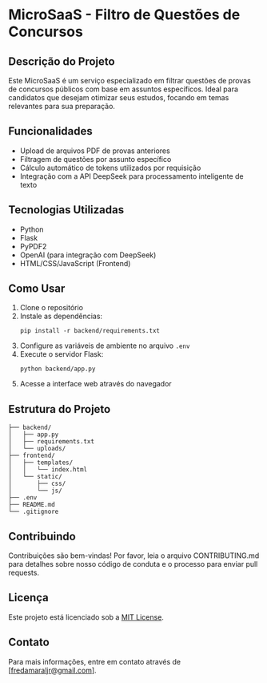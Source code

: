 # MicroSaaS - Filtro de Questões de Concursos

## Descrição do Projeto

Este MicroSaaS é um serviço especializado em filtrar questões de provas de concursos públicos com base em assuntos específicos. Ideal para candidatos que desejam otimizar seus estudos, focando em temas relevantes para sua preparação.

## Funcionalidades

- Upload de arquivos PDF de provas anteriores
- Filtragem de questões por assunto específico
- Cálculo automático de tokens utilizados por requisição
- Integração com a API DeepSeek para processamento inteligente de texto

## Tecnologias Utilizadas

- Python
- Flask
- PyPDF2
- OpenAI (para integração com DeepSeek)
- HTML/CSS/JavaScript (Frontend)

## Como Usar

1. Clone o repositório
2. Instale as dependências:
   ```
   pip install -r backend/requirements.txt
   ```
3. Configure as variáveis de ambiente no arquivo `.env`
4. Execute o servidor Flask:
   ```
   python backend/app.py
   ```
5. Acesse a interface web através do navegador

## Estrutura do Projeto

```
├── backend/
│   ├── app.py
│   ├── requirements.txt
│   └── uploads/
├── frontend/
│   ├── templates/
│   │   └── index.html
│   └── static/
│       ├── css/
│       └── js/
├── .env
├── README.md
└── .gitignore
```

## Contribuindo

Contribuições são bem-vindas! Por favor, leia o arquivo CONTRIBUTING.md para detalhes sobre nosso código de conduta e o processo para enviar pull requests.

## Licença

Este projeto está licenciado sob a [MIT License](https://opensource.org/licenses/MIT).

## Contato

Para mais informações, entre em contato através de [fredamaraljr@gmail.com].

